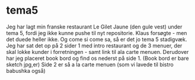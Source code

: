 # tema5


Jeg har lagt min franske restaurant Le Gilet Jaune (den gule vest) under tema 5, fordi jeg ikke kunne pushe til nyt repositorie. 
Klaus forsøgte - men det duede heller ikke. Og come si come sa, så er det jo tema 5 stadigvæk.
Jeg har sat det op på 2 sider 
1 med intro restaurant og de 3 menuer, der skal lokke kunder i forretningen - samt link til ala carte menuen.
Derudover har jeg placeret book bord og find os nederst på side 1. (Book bord er bare sketch jpg,er)
Side 2 er så a la carte menuen (som vi lavede til bistro babushka også)



